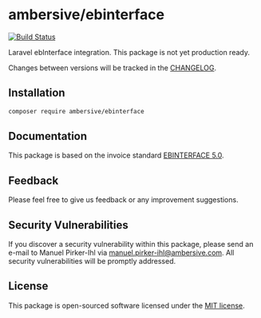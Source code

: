 # ambersive/ebinterface

[![Build Status](https://travis-ci.org/AMBERSIVE/laravel-ebinterface.svg?branch=master)](https://travis-ci.org/AMBERSIVE/laravel-ebinterface)

Laravel ebInterface integration. This package is not yet production ready.

Changes between versions will be tracked in the [CHANGELOG](CHANGELOG.md).

## Installation

```bash
composer require ambersive/ebinterface
```

## Documentation
This package is based on the invoice standard [EBINTERFACE 5.0](https://www.wko.at/service/netzwerke/ebInvoice_5p0.pdf).

## Feedback

Please feel free to give us feedback or any improvement suggestions.

## Security Vulnerabilities

If you discover a security vulnerability within this package, please send an e-mail to Manuel Pirker-Ihl via [manuel.pirker-ihl@ambersive.com](mailto:manuel.pirker-ihl@ambersive.com). All security vulnerabilities will be promptly addressed.

## License

This package is open-sourced software licensed under the [MIT license](https://opensource.org/licenses/MIT).
